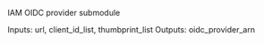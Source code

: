 IAM OIDC provider submodule

Inputs: url, client_id_list, thumbprint_list
Outputs: oidc_provider_arn
